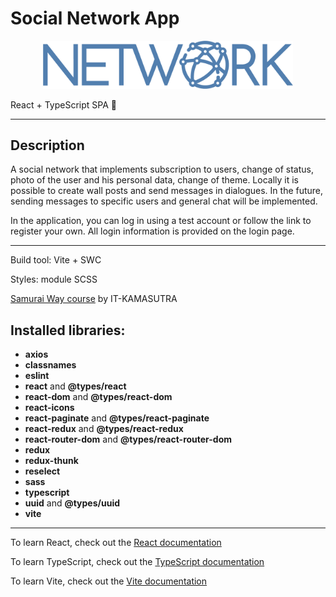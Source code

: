 # Social Network App

<p align="center">
  <img src="src/assets/images/logo-readme.png" style="width: 400px" alt="logo" />
</p>

React + TypeScript SPA 🚀

<hr>

## Description

A social network that implements subscription to users, change of status, photo of the user and his personal data, change of theme. 
Locally it is possible to create wall posts and send messages in dialogues. In the future, sending messages to specific users and general chat will be implemented.


In the application, you can log in using a test account or follow the link to register your own. All login information is provided on the login page.

<hr>

Build tool: Vite + SWC

Styles: module SCSS

[Samurai Way course](https://www.youtube.com/playlist?list=PLcvhF2Wqh7DNVy1OCUpG3i5lyxyBWhGZ8)
 by IT-KAMASUTRA
## Installed libraries:

- **axios** 
- **classnames**
- **eslint**
- **react** and **@types/react**
- **react-dom** and **@types/react-dom**
- **react-icons**
- **react-paginate** and **@types/react-paginate**
- **react-redux** and **@types/react-redux**
- **react-router-dom** and **@types/react-router-dom**
- **redux**
- **redux-thunk**
- **reselect**
- **sass**
- **typescript**
- **uuid** and **@types/uuid**
- **vite**

<hr>

To learn React, check out the [React documentation](https://react.dev/blog/2023/03/16/introducing-react-dev)

To learn TypeScript, check out the [TypeScript documentation](https://www.typescriptlang.org/)

To learn Vite, check out the [Vite documentation](https://vitejs.dev/)
